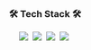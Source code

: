 <h3 align="center">🛠 Tech Stack 🛠</h3>

<p align="center">
  <img src="https://img.shields.io/badge/Java-FACC2E?style=flat&logo=Java&logoColor=white"/></a>&nbsp 
  <img src="https://img.shields.io/badge/SpringBoot-6DB33F?style=flat&logo=Spring&logoColor=white"/></a>&nbsp 
  <img src="https://img.shields.io/badge/Mysql-0431B4?style=flat&logo=MySql&logoColor=white"/></a>&nbsp
  <img src="https://img.shields.io/badge/Docker-00BFFF?style=flat&logo=Docker&logoColor=white"/></a>&nbsp
</p>
